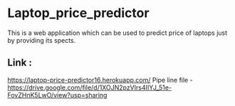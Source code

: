 # Laptop_price_predictor
This is a web application which can be used to predict price of laptops just by providing its spects.
## Link :
https://laptop-price-predictor16.herokuapp.com/
Pipe line file - https://drive.google.com/file/d/1XOJN2pzVIrs4IIYJ_51e-FovZHnK5LwO/view?usp=sharing
